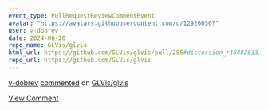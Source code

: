 ```yaml
---
event_type: PullRequestReviewCommentEvent
avatar: "https://avatars.githubusercontent.com/u/12926030?"
user: v-dobrev
date: 2024-06-20
repo_name: GLVis/glvis
html_url: https://github.com/GLVis/glvis/pull/285#discussion_r1648263319
repo_url: https://github.com/GLVis/glvis
---
```


<a href='https://github.com/v-dobrev' target='_blank'>v-dobrev</a> <a href='https://github.com/GLVis/glvis/pull/285#discussion_r1648263319' target='_blank'>commented</a> on <a href='https://github.com/GLVis/glvis' target='_blank'>GLVis/glvis</a>

<a href='https://github.com/GLVis/glvis/pull/285#discussion_r1648263319' target='_blank'>View Comment</a>